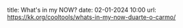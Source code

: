 title: What's in my NOW?
date: 02-01-2024 10:00
url: https://kk.org/cooltools/whats-in-my-now-duarte-o-carmo/
